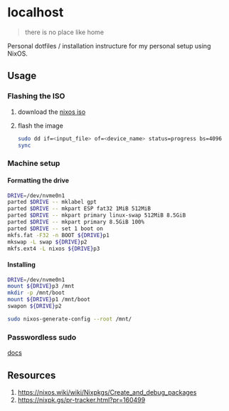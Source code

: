 # localhost

> there is no place like home

Personal dotfiles / installation instructure for my personal setup using NixOS.

## Usage
### Flashing the ISO
1. download the [nixos iso](https://nixos.org/download)

2. flash the image
    ```bash
    sudo dd if=<input_file> of=<device_name> status=progress bs=4096 
    sync
    ```

### Machine setup
#### Formatting the drive

```bash
DRIVE=/dev/nvme0n1
parted $DRIVE -- mklabel gpt
parted $DRIVE -- mkpart ESP fat32 1MiB 512MiB
parted $DRIVE -- mkpart primary linux-swap 512MiB 8.5GiB
parted $DRIVE -- mkpart primary 8.5GiB 100%
parted $DRIVE -- set 1 boot on
mkfs.fat -F32 -n BOOT ${DRIVE}p1
mkswap -L swap ${DRIVE}p2
mkfs.ext4 -L nixos ${DRIVE}p3
```

#### Installing
```bash
DRIVE=/dev/nvme0n1
mount ${DRIVE}p3 /mnt
mkdir -p /mnt/boot
mount ${DRIVE}p1 /mnt/boot
swapon ${DRIVE}p2

sudo nixos-generate-config --root /mnt/
```

### Passwordless sudo
[docs](https://nixos.wiki/wiki/Yubikey#yubico-pam)

## Resources

1. <https://nixos.wiki/wiki/Nixpkgs/Create_and_debug_packages>
2. <https://nixpk.gs/pr-tracker.html?pr=160499>

